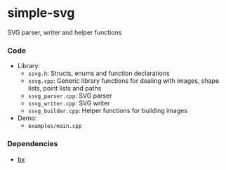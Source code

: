 # simple-svg
SVG parser, writer and helper functions

### Code

* Library:
	- `ssvg.h`: Structs, enums and function declarations
	- `ssvg.cpp`: Generic library functions for dealing with images, shape lists, point lists and paths
	- `ssvg_parser.cpp`: SVG parser
	- `ssvg_writer.cpp`: SVG writer
	- `ssvg_builder.cpp`: Helper functions for building images
* Demo: 
	- `examples/main.cpp`

### Dependencies

* [bx](https://github.com/bkaradzic/bx)
